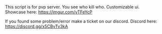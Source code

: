 This script is for pvp server.
You see who kill who.
Customizable ui.
Showcase here: 
https://imgur.com/vTFeYcP

If you found some problem/error make a ticket on our discord.
Discord here:
https://discord.gg/x5CBvTv3kA
